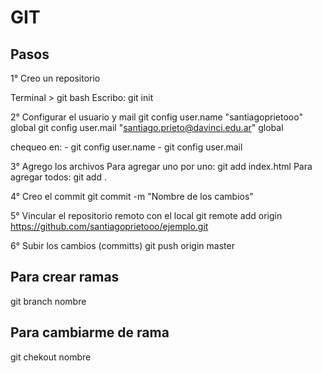 # GIT

## Pasos

1° Creo un repositorio

Terminal > git bash
Escribo: git init

2° Configurar el usuario y mail
git config user.name "santiagoprietooo" global
git config user.mail "santiago.prieto@davinci.edu.ar" global

chequeo en: - git config user.name
            - git config user.mail

3° Agrego los archivos
Para agregar uno por uno: git add index.html
Para agregar todos:       git add .

4° Creo el commit
git commit -m "Nombre de los cambios"

5° Vincular el repositorio remoto con el local
git remote add origin https://github.com/santiagoprietooo/ejemplo.git

6° Subir los cambios (committs)
git push origin master

## Para crear ramas
git branch nombre

## Para cambiarme de rama
git chekout nombre
